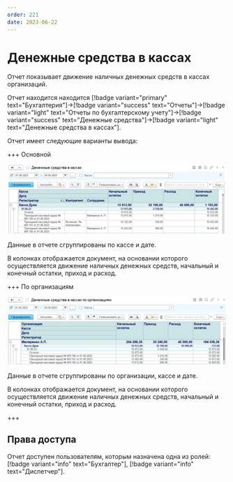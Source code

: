 ```yaml
---
order: 221
date: 2023-06-22
---
```

# Денежные средства в кассах

Отчет показывает движение наличных денежных средств в кассах организаций.

Отчет находится находится [!badge variant="primary" text="Бухгалтерия"]->[!badge variant="success" text="Отчеты"]->[!badge variant="light" text="Отчеты по бухгалтерскому учету"]->[!badge variant="success" text="Денежные средства"]->[!badge variant="light" text="Денежные средства в кассах"].

Отчет имеет следующие варианты вывода:

+++ Основной

![](/images/Отчет_денежные_средства_в_кассах.jpg)

Данные в отчете сгруппированы по кассе и дате.

В колонках отображается документ, на основании которого осуществляется движение наличных денежных средств, начальный и конечный остатки, приход и расход.

+++ По организациям

![](/images/Отчет_денежные_средства_в_кассах_организации.jpg)

Данные в отчете сгруппированы по организации, кассе и дате.

В колонках отображается документ, на основании которого осуществляется движение наличных денежных средств, начальный и конечный остатки, приход и расход.

+++

## Права доступа

Отчет доступен пользователям, которым назначена одна из ролей: [!badge variant="info" text="Бухгалтер"], [!badge variant="info" text="Диспетчер"].
